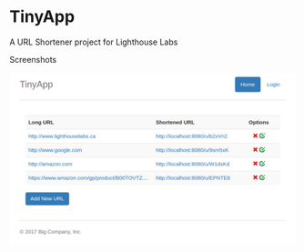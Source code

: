 # TinyApp

A URL Shortener project for Lighthouse Labs

Screenshots

![Screenshot](https://github.com/bborncr/TinyApp/blob/master/public/images/Screenshot%20from%202017-07-04%2017-54-01.png)